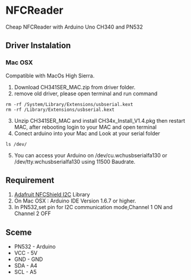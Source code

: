 # NFCReader
Cheap NFCReader with Arduino Uno CH340 and PN532
## Driver Instalation
### Mac OSX
Compatible with MacOs High Sierra.
1. Download CH341SER_MAC.zip from driver folder.
2. remove old driver, please open terminal and run command
  ```
  rm -rf /System/Library/Extensions/usbserial.kext
  rm -rf /Library/Extensions/usbserial.kext
  ```
3. Unzip CH341SER_MAC and install CH34x_Install_V1.4.pkg then restart MAC, after rebooting login to your MAC and open terminal
4. Conect arduino into your Mac and Look at your serial folder 
  ```
  ls /dev/
  ```
5. You can access your Arduino on /dev/cu.wchusbserialfa130 or /dev/tty.wchusbserialfa130 using 11500 Baudrate.

## Requirement
1. [Adafruit NFCShield I2C] Library
2. On Mac OSX : Arduino IDE Version 1.6.7 or higher.
3. In PN532,set pin for I2C communication mode,Channel 1 ON and Channel 2 OFF
 

## Sceme
* PN532 - Arduino
* VCC - 5V
* GND - GND
* SDA - A4
* SCL - A5

[Adafruit NFCShield I2C]: <https://github.com/adafruit/Adafruit_NFCShield_I2C>
